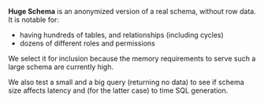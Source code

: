 **Huge Schema** is an anonymized version of a real schema, without row data. It
is notable for:

- having hundreds of tables, and relationships (including cycles)
- dozens of different roles and permissions

We select it for inclusion because the memory requirements to serve such a
large schema are currently high.

We also test a small and a big query (returning no data) to see if schema size
affects latency and (for the latter case) to time SQL generation.
